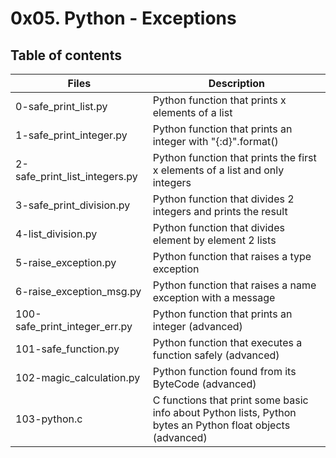 # 0x05. Python - Exceptions

## Table of contents
Files | Description
----- | -----------
0-safe_print_list.py | Python function that prints x elements of a list
1-safe_print_integer.py | Python function that prints an integer with "{:d}".format()
2-safe_print_list_integers.py | Python function that prints the first x elements of a list and only integers
3-safe_print_division.py | Python function that divides 2 integers and prints the result
4-list_division.py | Python function that divides element by element 2 lists
5-raise_exception.py | Python function that raises a type exception
6-raise_exception_msg.py | Python function that raises a name exception with a message
100-safe_print_integer_err.py | Python function that prints an integer (advanced)
101-safe_function.py | Python function that executes a function safely (advanced)
102-magic_calculation.py | Python function found from its ByteCode (advanced)
103-python.c | C functions that print some basic info about Python lists, Python bytes an Python float objects (advanced)

